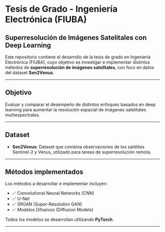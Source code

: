 # Tesis de Grado - Ingeniería Electrónica (FIUBA)  
## Superresolución de Imágenes Satelitales con Deep Learning

Este repositorio contiene el desarrollo de la tesis de grado en Ingeniería Electrónica (FIUBA), cuyo objetivo es investigar e implementar distintos métodos de **superresolución de imágenes satelitales**, con foco en datos del dataset **Sen2Venus**.

---

## Objetivo

Evaluar y comparar el desempeño de distintos enfoques basados en deep learning para aumentar la resolución espacial de imágenes satelitales multiespectrales.

---

## Dataset

- **Sen2Venus**: Dataset que combina observaciones de los satélites Sentinel-2 y Venus, utilizado para tareas de superresolución remota.

---

## Métodos implementados

Los métodos a desarrollar e implementar incluyen:

- ✅ Convolutional Neural Networks (CNN)
- ✅ U-Net
- ✅ SRGAN (Super-Resolution GAN)
- ✅ Modelos Difusivos (Diffusion Models)

Todos los modelos se desarrollan utilizando **PyTorch**.

---
